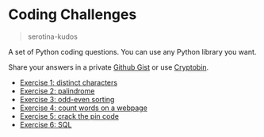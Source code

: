 # Coding Challenges
> serotina-kudos

A set of Python coding questions. You can use any Python library you want.

Share your answers in a private [Github Gist](https://gist.github.com/) or use [Cryptobin](https://cryptobin.co/).

- [Exercise 1: distinct characters](./exercise_1.md)
- [Exercise 2: palindrome](./exercise_2.md)
- [Exercise 3: odd-even sorting](./exercise_3.md)
- [Exercise 4: count words on a webpage](./exercise_4.md)
- [Exercise 5: crack the pin code](./exercise_5.md)
- [Exercise 6: SQL](./exercise_6.md)
